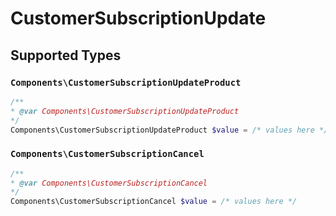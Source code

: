 # CustomerSubscriptionUpdate


## Supported Types

### `Components\CustomerSubscriptionUpdateProduct`

```php
/**
* @var Components\CustomerSubscriptionUpdateProduct
*/
Components\CustomerSubscriptionUpdateProduct $value = /* values here */
```

### `Components\CustomerSubscriptionCancel`

```php
/**
* @var Components\CustomerSubscriptionCancel
*/
Components\CustomerSubscriptionCancel $value = /* values here */
```

